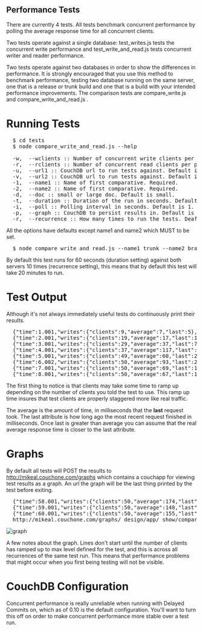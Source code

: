 ## Performance Tests

There are currently 4 tests. All tests benchmark concurrent performance by polling the average response time for all concurrent clients.

Two tests operate against a single database: test_writes.js tests the concurrent write performance and test_write_and_read.js tests concurrent writer and reader performance.

Two tests operate against two databases in order to show the differences in performance. It is strongly encouraged that you use this method to benchmark performance, testing two database running on the same server, one that is a release or trunk build and one that is a build with your intended performance improvements. The comparison tests are compare_write.js and compare_write_and_read.js .

# Running Tests

<pre>
  $ cd tests
  $ node compare_write_and_read.js --help
  
  -w,  --wclients :: Number of concurrent write clients per process. Default is 50.
  -r,  --rclients :: Number of concurrent read clients per process. Default is 200.
  -u,  --url1 :: CouchDB url to run tests against. Default is http://localhost:5984
  -v,  --url2 :: CouchDB url to run tests against. Default is http://localhost:5985
  -1,  --name1 :: Name of first comparative. Required.
  -2,  --name2 :: Name of first comparative. Required.
  -d,  --doc :: small or large doc. Default is small.
  -t,  --duration :: Duration of the run in seconds. Default is 60.
  -i,  --poll :: Polling interval in seconds. Default is 1.
  -p,  --graph :: CouchDB to persist results in. Default is http://mikeal.couchone.com/graphs
  -r,  --recurrence :: How many times to run the tests. Deafult is 10.
</pre>
  
All the options have defaults except name1 and name2 which MUST to be set.

<pre>
  $ node compare_write_and_read.js --name1 trunk --name2 branch
</pre>

By default this test runs for 60 seconds (duration setting) against both servers 10 times (recurrence setting), this  means that by default this test will take 20 minutes to run.

# Test Output

Although it's not always immediately useful tests do continuously print their results. 

<pre>
  {"time":1.001,"writes":{"clients":9,"average":7,"last":5},"reads":{"clients":4,"average":2,"last":2}}
  {"time":2.001,"writes":{"clients":19,"average":17,"last":12},"reads":{"clients":14,"average":13,"last":3}}
  {"time":3.001,"writes":{"clients":29,"average":37,"last":7},"reads":{"clients":24,"average":13,"last":15}}
  {"time":4.001,"writes":{"clients":37,"average":117,"last":189},"reads":{"clients":32,"average":102,"last":197}}
  {"time":5.001,"writes":{"clients":49,"average":60,"last":29},"reads":{"clients":44,"average":53,"last":37}}
  {"time":6.002,"writes":{"clients":50,"average":93,"last":29},"reads":{"clients":54,"average":41,"last":7}}
  {"time":7.001,"writes":{"clients":50,"average":69,"last":115},"reads":{"clients":64,"average":44,"last":26}}
  {"time":8.001,"writes":{"clients":50,"average":67,"last":12},"reads":{"clients":74,"average":72,"last":22}}
</pre>

The first thing to notice is that clients may take some time to ramp up depending on the number of clients you told the test to use. This ramp up time insures that test clients are properly staggered more like real traffic.

The average is the amount of time, in milliseconds that the **last** request took. The last attribute is how long ago the most recent request finished in milliseconds. Once last is greater than average you can assume that the real average response time is closer to the last attribute.

# Graphs

By default all tests will POST the results to http://mikeal.couchone.com/graphs which contains a couchapp for viewing test results as a graph. An url the graph will be the last thing printed by the test before exiting.

<pre>
  {"time":58.001,"writes":{"clients":50,"average":174,"last":30},"reads":{"clients":200,"average":142,"last":124}}
  {"time":59.001,"writes":{"clients":50,"average":148,"last":61},"reads":{"clients":200,"average":142,"last":13}}
  {"time":60.001,"writes":{"clients":50,"average":155,"last":97},"reads":{"clients":200,"average":152,"last":59}}
  http://mikeal.couchone.com/graphs/_design/app/_show/compareWriteReadTest/c34d5d47f99e11be1f591832d00037e5
</pre>

![graph](http://mikeal.couchone.com/graphs/c34d5d47f99e11be1f591832d00037e5/cropped.png "Sample Graph")

A few notes about the graph. Lines don't start until the number of clients has ramped up to max level defined for the test, and this is across all recurrences of the same test run. This means that performance problems that might occur when you first being testing will not be visible.

# CouchDB Configuration

Concurrent performance is really unreliable when running with Delayed Commits on, which as of 0.10 is the default configuration. You'll want to turn this off on order to make concurrent performance more stable over a test run.


